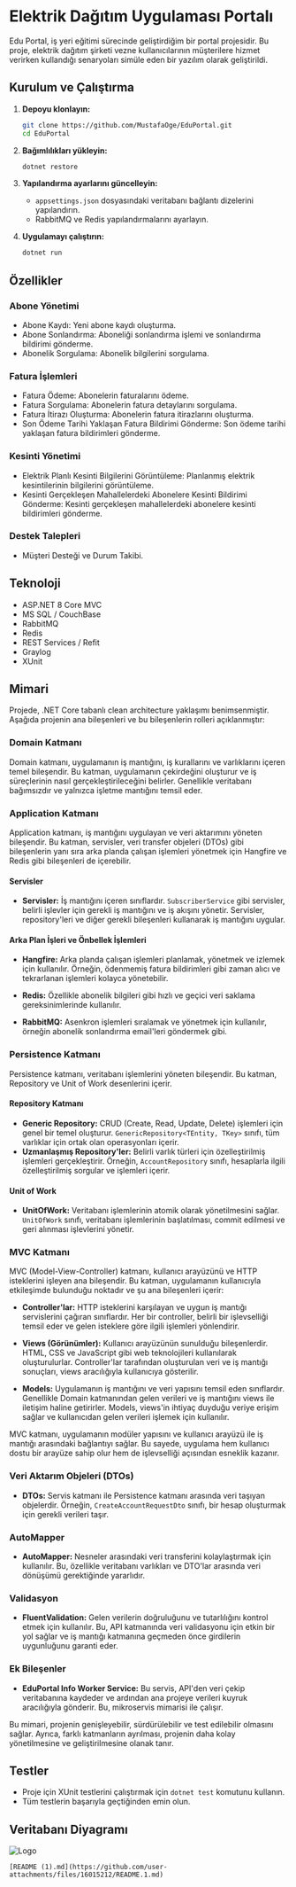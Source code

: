 
# Elektrik Dağıtım Uygulaması Portalı

Edu Portal, iş yeri eğitimi sürecinde geliştirdiğim bir portal projesidir. Bu proje, elektrik dağıtım şirketi vezne kullanıcılarının müşterilere hizmet verirken kullandığı senaryoları simüle eden bir yazılım olarak geliştirildi. 

## Kurulum ve Çalıştırma

1. **Depoyu klonlayın:**
    ```bash
    git clone https://github.com/MustafaOge/EduPortal.git
    cd EduPortal
    ```

2. **Bağımlılıkları yükleyin:**
    ```bash
    dotnet restore
    ```

3. **Yapılandırma ayarlarını güncelleyin:**
    - `appsettings.json` dosyasındaki veritabanı bağlantı dizelerini yapılandırın.
    - RabbitMQ ve Redis yapılandırmalarını ayarlayın.

4. **Uygulamayı çalıştırın:**
    ```bash
    dotnet run
    ```
## Özellikler

### Abone Yönetimi
- Abone Kaydı: Yeni abone kaydı oluşturma.
- Abone Sonlandırma: Aboneliği sonlandırma işlemi ve sonlandırma bildirimi gönderme.
- Abonelik Sorgulama: Abonelik bilgilerini sorgulama.

### Fatura İşlemleri
- Fatura Ödeme: Abonelerin faturalarını ödeme.
- Fatura Sorgulama: Abonelerin fatura detaylarını sorgulama.
- Fatura İtirazı Oluşturma: Abonelerin fatura itirazlarını oluşturma.
- Son Ödeme Tarihi Yaklaşan Fatura Bildirimi Gönderme: Son ödeme tarihi yaklaşan fatura bildirimleri gönderme.

### Kesinti Yönetimi
- Elektrik Planlı Kesinti Bilgilerini Görüntüleme: Planlanmış elektrik kesintilerinin bilgilerini görüntüleme.
- Kesinti Gerçekleşen Mahallelerdeki Abonelere Kesinti Bildirimi Gönderme: Kesinti gerçekleşen mahallelerdeki abonelere kesinti bildirimleri gönderme.

### Destek Talepleri
- Müşteri Desteği ve Durum Takibi.
## Teknoloji




- ASP.NET 8 Core MVC
- MS SQL / CouchBase
- RabbitMQ
- Redis
- REST Services / Refit
- Graylog
- XUnit

## Mimari

Projede, .NET Core tabanlı clean architecture yaklaşımı benimsenmiştir. Aşağıda projenin ana bileşenleri ve bu bileşenlerin rolleri açıklanmıştır:

### Domain Katmanı
Domain katmanı, uygulamanın iş mantığını, iş kurallarını ve varlıklarını içeren temel bileşendir. Bu katman, uygulamanın çekirdeğini oluşturur ve iş süreçlerinin nasıl gerçekleştirileceğini belirler. Genellikle veritabanı bağımsızdır ve yalnızca işletme mantığını temsil eder.


### Application Katmanı
Application katmanı, iş mantığını uygulayan ve veri aktarımını yöneten bileşendir. Bu katman, servisler, veri transfer objeleri (DTOs) gibi bileşenlerin yanı sıra arka planda çalışan işlemleri yönetmek için Hangfire ve Redis gibi bileşenleri de içerebilir.

#### Servisler
- **Servisler:** İş mantığını içeren sınıflardır. `SubscriberService` gibi servisler, belirli işlevler için gerekli iş mantığını ve iş akışını yönetir. Servisler, repository'leri ve diğer gerekli bileşenleri kullanarak iş mantığını uygular.

#### Arka Plan İşleri ve Önbellek İşlemleri
- **Hangfire:** Arka planda çalışan işlemleri planlamak, yönetmek ve izlemek için kullanılır. Örneğin, ödenmemiş fatura bildirimleri gibi zaman alıcı ve tekrarlanan işlemleri kolayca yönetebilir.

- **Redis:** Özellikle abonelik bilgileri gibi hızlı ve geçici veri saklama gereksinimlerinde kullanılır.

- **RabbitMQ:** Asenkron işlemleri sıralamak ve yönetmek için kullanılır, örneğin abonelik sonlandırma email'leri göndermek gibi.







### Persistence Katmanı
Persistence katmanı, veritabanı işlemlerini yöneten bileşendir. Bu katman, Repository ve Unit of Work desenlerini içerir.

#### Repository Katmanı
- **Generic Repository:** CRUD (Create, Read, Update, Delete) işlemleri için genel bir temel oluşturur. `GenericRepository<TEntity, TKey>` sınıfı, tüm varlıklar için ortak olan operasyonları içerir.
- **Uzmanlaşmış Repository'ler:** Belirli varlık türleri için özelleştirilmiş işlemleri gerçekleştirir. Örneğin, `AccountRepository` sınıfı, hesaplarla ilgili özelleştirilmiş sorgular ve işlemleri içerir.

#### Unit of Work
- **UnitOfWork:** Veritabanı işlemlerinin atomik olarak yönetilmesini sağlar. `UnitOfWork` sınıfı, veritabanı işlemlerinin başlatılması, commit edilmesi ve geri alınması işlevlerini yönetir.

### MVC Katmanı
MVC (Model-View-Controller) katmanı, kullanıcı arayüzünü ve HTTP isteklerini işleyen ana bileşendir. Bu katman, uygulamanın kullanıcıyla etkileşimde bulunduğu noktadır ve şu ana bileşenleri içerir:

- **Controller'lar:** HTTP isteklerini karşılayan ve uygun iş mantığı servislerini çağıran sınıflardır. Her bir controller, belirli bir işlevselliği temsil eder ve gelen isteklere göre ilgili işlemleri yönlendirir.

- **Views (Görünümler):** Kullanıcı arayüzünün sunulduğu bileşenlerdir. HTML, CSS ve JavaScript gibi web teknolojileri kullanılarak oluşturulurlar. Controller'lar tarafından oluşturulan veri ve iş mantığı sonuçları, views aracılığıyla kullanıcıya gösterilir.

- **Models:** Uygulamanın iş mantığını ve veri yapısını temsil eden sınıflardır. Genellikle Domain katmanından gelen verileri ve iş mantığını views ile iletişim haline getirirler. Models, views'in ihtiyaç duyduğu veriye erişim sağlar ve kullanıcıdan gelen verileri işlemek için kullanılır.

MVC katmanı, uygulamanın modüler yapısını ve kullanıcı arayüzü ile iş mantığı arasındaki bağlantıyı sağlar. Bu sayede, uygulama hem kullanıcı dostu bir arayüze sahip olur hem de işlevselliği açısından esneklik kazanır.


### Veri Aktarım Objeleri (DTOs)
- **DTOs:** Servis katmanı ile Persistence katmanı arasında veri taşıyan objelerdir. Örneğin, `CreateAccountRequestDto` sınıfı, bir hesap oluşturmak için gerekli verileri taşır.

### AutoMapper
- **AutoMapper:** Nesneler arasındaki veri transferini kolaylaştırmak için kullanılır. Bu, özellikle veritabanı varlıkları ve DTO'lar arasında veri dönüşümü gerektiğinde yararlıdır.

### Validasyon
- **FluentValidation:** Gelen verilerin doğruluğunu ve tutarlılığını kontrol etmek için kullanılır. Bu, API katmanında veri validasyonu için etkin bir yol sağlar ve iş mantığı katmanına geçmeden önce girdilerin uygunluğunu garanti eder.

### Ek Bileşenler
- **EduPortal Info Worker Service:** Bu servis, API'den veri çekip veritabanına kaydeder ve ardından ana projeye verileri kuyruk aracılığıyla gönderir. Bu, mikroservis mimarisi ile çalışır.

Bu mimari, projenin genişleyebilir, sürdürülebilir ve test edilebilir olmasını sağlar. Ayrıca, farklı katmanların ayrılması, projenin daha kolay yönetilmesine ve geliştirilmesine olanak tanır.

## Testler

- Proje için XUnit testlerini çalıştırmak için `dotnet test` komutunu kullanın.
- Tüm testlerin başarıyla geçtiğinden emin olun.
 
## Veritabanı Diyagramı

![Logo](https://i.hizliresim.com/emzss85.png)

    [README (1).md](https://github.com/user-attachments/files/16015212/README.1.md)
